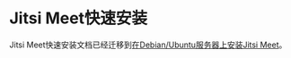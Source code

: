 # Jitsi Meet快速安装

Jitsi Meet快速安装文档已经迁移到[在Debian/Ubuntu服务器上安装Jitsi Meet](https://jitsi.github.io/handbook/docs/devops-guide/devops-guide-quickstart)。
